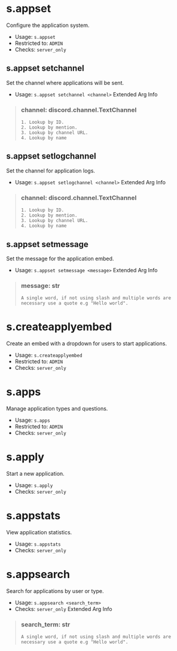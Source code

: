 # s.appset
Configure the application system.<br/>
 - Usage: `s.appset`
 - Restricted to: `ADMIN`
 - Checks: `server_only`
## s.appset setchannel
Set the channel where applications will be sent.<br/>
 - Usage: `s.appset setchannel <channel>`
Extended Arg Info
> ### channel: discord.channel.TextChannel
> 
> 
>     1. Lookup by ID.
>     2. Lookup by mention.
>     3. Lookup by channel URL.
>     4. Lookup by name
> 
>     
## s.appset setlogchannel
Set the channel for application logs.<br/>
 - Usage: `s.appset setlogchannel <channel>`
Extended Arg Info
> ### channel: discord.channel.TextChannel
> 
> 
>     1. Lookup by ID.
>     2. Lookup by mention.
>     3. Lookup by channel URL.
>     4. Lookup by name
> 
>     
## s.appset setmessage
Set the message for the application embed.<br/>
 - Usage: `s.appset setmessage <message>`
Extended Arg Info
> ### message: str
> ```
> A single word, if not using slash and multiple words are necessary use a quote e.g "Hello world".
> ```
# s.createapplyembed
Create an embed with a dropdown for users to start applications.<br/>
 - Usage: `s.createapplyembed`
 - Restricted to: `ADMIN`
 - Checks: `server_only`
# s.apps
Manage application types and questions.<br/>
 - Usage: `s.apps`
 - Restricted to: `ADMIN`
 - Checks: `server_only`
# s.apply
Start a new application.<br/>
 - Usage: `s.apply`
 - Checks: `server_only`
# s.appstats
View application statistics.<br/>
 - Usage: `s.appstats`
 - Checks: `server_only`
# s.appsearch
Search for applications by user or type.<br/>
 - Usage: `s.appsearch <search_term>`
 - Checks: `server_only`
Extended Arg Info
> ### search_term: str
> ```
> A single word, if not using slash and multiple words are necessary use a quote e.g "Hello world".
> ```
